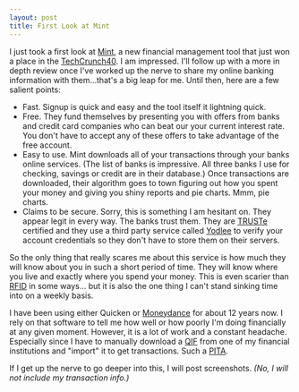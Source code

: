 ```yaml
---
layout: post
title: First Look at Mint
---
```


I just took a first look at <a href="http://www.mint.com/">Mint</a>, a new financial management tool that  just won a place in the <a href="http://www.techcrunch40.com/2007/index.php">TechCrunch40</a>. I am impressed. I'll follow up with a more in depth review once I've worked up the nerve to share my online banking information with them...that's a big leap for me. Until then, here are a few salient points:
<ul>
        <li>Fast. Signup is quick and easy and the tool itself it lightning quick.</li>
        <li>Free. They fund themselves by presenting you with offers from banks and credit card companies who can beat our your current interest rate. You don't have to accept any of these offers to take advantage of the free account.</li>
        <li>Easy to use. Mint downloads all of your transactions through your banks online services. (The list of banks is impressive. All three banks I use for checking, savings or credit are in their database.) Once transactions are downloaded, their algorithm goes to town figuring out how you spent your money and giving you shiny reports and pie charts. Mmm, pie charts.</li>
        <li>Claims to be secure. Sorry, this is something I am hesitant on. They appear legit in every way. The banks trust them. They are <a href="http://www.truste.org/">TRUSTe</a> certified and they use a third party service called <a href="http://www.yodlee.com/">Yodlee</a> to verify your account credentials so they don't have to store them on their servers.</li>
</ul>
So the only thing that really scares me about this service is how much they will know about you in such a short period of time. They will know where you live and exactly where you spend your money. This is even scarier than <a href="http://en.wikipedia.org/wiki/RFID">RFID</a> in some ways... but it is also the one thing I can't stand sinking time into on a weekly basis.

I have been using either Quicken or <a href="http://moneydance.com/">Moneydance</a> for about 12 years now. I rely on that software to tell me how well or how poorly I'm doing financially at any given moment. However, it is a lot of work and a constant headache. Especially since I have to manually download a <a href="http://en.wikipedia.org/wiki/QIF">QIF</a> from one of my financial institutions and "import" it to get transactions. Such a <a href="http://en.wikipedia.org/wiki/PITA#Abbreviations">PITA</a>.

If I get up the nerve to go deeper into this, I will post screenshots. <em>(No, I will not include my transaction info.)</em>

